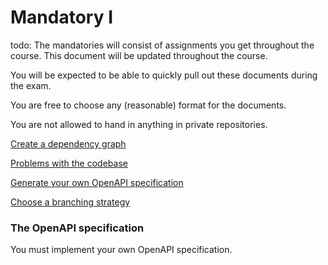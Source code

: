 # Mandatory I

todo: The mandatories will consist of assignments you get throughout the course. This document will be updated throughout the course.

You will be expected to be able to quickly pull out these documents during the exam. 

You are free to choose any (reasonable) format for the documents.

You are not allowed to hand in anything in private repositories. 


[Create a dependency graph](../01._Introduction/02._After/create_a_dependency_graph.md)

[Problems with the codebase](../01._Introduction/02._After/problems_with_the_codebase.md)

[Generate your own OpenAPI specification](../02._Github_Conventions_OpenAPI_DotEnv/02._After/generate_openapi_specification.md)

[Choose a branching strategy](../03._GitHub_Actions_Cloud_Azure_Deploy/02._After/choose_git_branching_strategies.md)


### The OpenAPI specification

You must implement your own OpenAPI specification.

